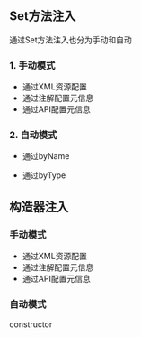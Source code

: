 ## **Set方法注入**
通过Set方法注入也分为手动和自动
### 1. **手动模式**
* 通过XML资源配置
* 通过注解配置元信息
* 通过API配置元信息
### 2. **自动模式**
* 通过byName

* 通过byType

## **构造器注入**
### **手动模式**
* 通过XML资源配置
* 通过注解配置元信息
* 通过API配置元信息
### **自动模式**
 constructor